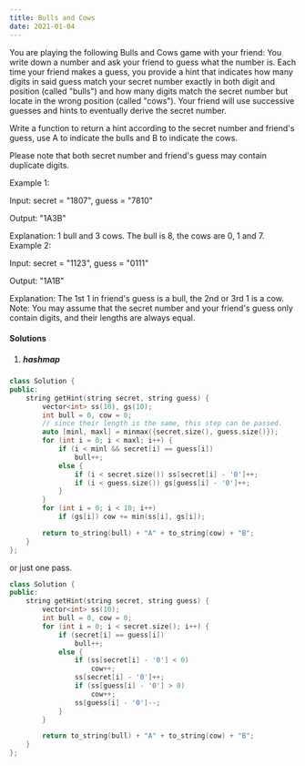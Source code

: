 ```yaml
---
title: Bulls and Cows
date: 2021-01-04
---
```

You are playing the following Bulls and Cows game with your friend: You write down a number and ask your friend to guess what the number is. Each time your friend makes a guess, you provide a hint that indicates how many digits in said guess match your secret number exactly in both digit and position (called "bulls") and how many digits match the secret number but locate in the wrong position (called "cows"). Your friend will use successive guesses and hints to eventually derive the secret number.

Write a function to return a hint according to the secret number and friend's guess, use A to indicate the bulls and B to indicate the cows. 

Please note that both secret number and friend's guess may contain duplicate digits.

Example 1:

Input: secret = "1807", guess = "7810"

Output: "1A3B"

Explanation: 1 bull and 3 cows. The bull is 8, the cows are 0, 1 and 7.
Example 2:

Input: secret = "1123", guess = "0111"

Output: "1A1B"

Explanation: The 1st 1 in friend's guess is a bull, the 2nd or 3rd 1 is a cow.
Note: You may assume that the secret number and your friend's guess only contain digits, and their lengths are always equal.

#### Solutions

1. ##### hashmap

```cpp
class Solution {
public:
    string getHint(string secret, string guess) {
        vector<int> ss(10), gs(10);
        int bull = 0, cow = 0;
        // since their length is the same, this step can be passed.
        auto [minl, maxl] = minmax({secret.size(), guess.size()});
        for (int i = 0; i < maxl; i++) {
            if (i < minl && secret[i] == guess[i])
                bull++;
            else {
                if (i < secret.size()) ss[secret[i] - '0']++;
                if (i < guess.size()) gs[guess[i] - '0']++;
            }
        }
        for (int i = 0; i < 10; i++)
            if (gs[i]) cow += min(ss[i], gs[i]);

        return to_string(bull) + "A" + to_string(cow) + "B";
    }
};
```

or just one pass.

```cpp
class Solution {
public:
    string getHint(string secret, string guess) {
        vector<int> ss(10);
        int bull = 0, cow = 0;
        for (int i = 0; i < secret.size(); i++) {
            if (secret[i] == guess[i])
                bull++;
            else {
                if (ss[secret[i] - '0'] < 0)
                    cow++;
                ss[secret[i] - '0']++;
                if (ss[guess[i] - '0'] > 0)
                    cow++;
                ss[guess[i] - '0']--;    
            }
        }

        return to_string(bull) + "A" + to_string(cow) + "B";
    }
};
```